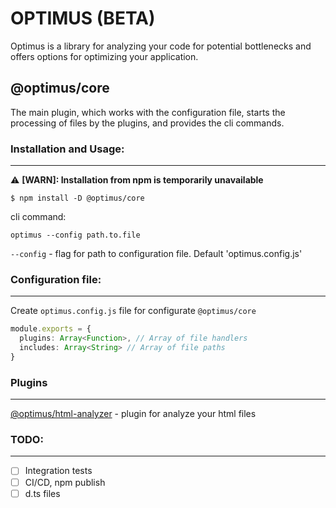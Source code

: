 # OPTIMUS (BETA)

Optimus is a library for analyzing your code for potential bottlenecks and offers options for optimizing your application.

## @optimus/core

The main plugin, which works with the configuration file, starts the processing of files by the plugins, and provides the cli commands.

### Installation and Usage:
---
:warning: **[WARN]: Installation from npm is temporarily unavailable**
```
$ npm install -D @optimus/core
```

cli command:

```
optimus --config path.to.file
```

`--config` - flag for path to configuration file. Default 'optimus.config.js'

### Configuration file:
---

Create `optimus.config.js` file for configurate `@optimus/core`

```TypeScript
module.exports = {
  plugins: Array<Function>, // Array of file handlers
  includes: Array<String> // Array of file paths
}
```

### Plugins
---

[@optimus/html-analyzer](https://github.com/HolyCoffee/optimus-html-analyzer-plugin) - plugin for analyze your html files


### TODO:
---

- [ ] Integration tests
- [ ] CI/CD, npm publish
- [ ] d.ts files
